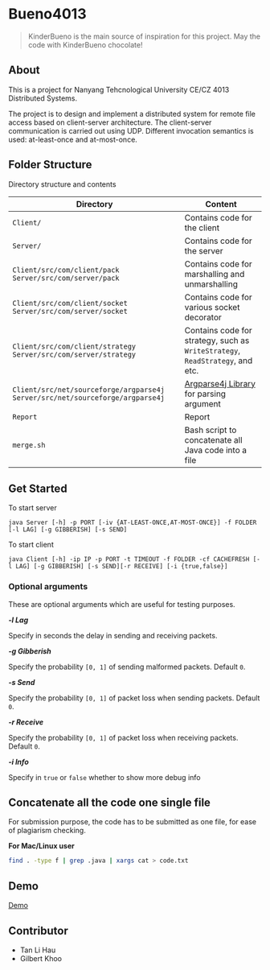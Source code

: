 # Bueno4013

> KinderBueno is the main source of inspiration for this project. May the code with KinderBueno chocolate!


## About
This is a project for Nanyang Tehcnological University CE/CZ 4013 Distributed Systems.

The project is to design and implement a distributed system for remote file access based on client-server architecture. The client-server communication is carried out using UDP. Different invocation semantics is used: at-least-once and at-most-once.

## Folder Structure
Directory structure and contents

Directory | Content
----------| -------
`Client/` | Contains code for the client
`Server/` | Contains code for the server
`Client/src/com/client/pack` `Server/src/com/server/pack` | Contains code for marshalling and unmarshalling
`Client/src/com/client/socket` `Server/src/com/server/socket`  | Contains code for various socket decorator
`Client/src/com/client/strategy` `Server/src/com/server/strategy` | Contains code for strategy, such as `WriteStrategy`, `ReadStrategy`, and etc.
`Client/src/net/sourceforge/argparse4j` `Server/src/net/sourceforge/argparse4j` | [Argparse4j Library](https://argparse4j.github.io) for parsing argument
`Report` | Report
`merge.sh` | Bash script to concatenate all Java code into a file

## Get Started

To start server

`
java Server [-h] -p PORT [-iv {AT-LEAST-ONCE,AT-MOST-ONCE}] -f FOLDER [-l LAG] [-g GIBBERISH] [-s SEND]
`

To start client

`
java Client [-h] -ip IP -p PORT -t TIMEOUT -f FOLDER -cf CACHEFRESH [-l LAG] [-g GIBBERISH] [-s SEND][-r RECEIVE] [-i {true,false}]
`

### Optional arguments 
These are optional arguments which are useful for testing purposes.

***-l Lag***

Specify in seconds the delay in sending and receiving packets.

***-g Gibberish***

Specify the probability `[0, 1]` of sending malformed packets. Default `0`.

***-s Send***

Specify the probability `[0, 1]` of packet loss when sending packets. Default `0`.

***-r Receive***

Specify the probability `[0, 1]` of packet loss when receiving packets. Default `0`.

***-i Info***

Specify in `true` or `false` whether to show more debug info 


## Concatenate all the code one single file
For submission purpose, the code has to be submitted as one file, for ease of plagiarism checking.

**For Mac/Linux user**

```bash
find . -type f | grep .java | xargs cat > code.txt
``` 

## Demo

[Demo](http://lihautan.me/demo/distributed)


## Contributor
* Tan Li Hau
* Gilbert Khoo